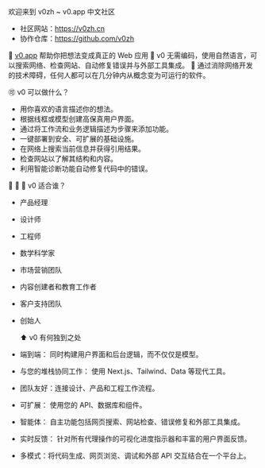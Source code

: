 欢迎来到 v0zh ~ v0.app 中文社区

- 社区网站：<https://v0zh.cn> 
- 协作仓库：<https://github.com/v0zh> 

🥇 [v0.app](https://v0.app) 帮助你把想法变成真正的 Web 应用
🥈 v0 无需编码，使用自然语言，可以搜索网络、检查网站、自动修复错误并与外部工具集成。
🥉 通过消除网络开发的技术障碍，任何人都可以在几分钟内从概念变为可运行的软件。

🉑 v0 可以做什么？
- 用你喜欢的语言描述你的想法。
- 根据线框或模型创建高保真用户界面。
- 通过将工作流和业务逻辑描述为步骤来添加功能。
- 一键部署到安全、可扩展的基础设施。
- 在网络上搜索当前信息并获得引用结果。
- 检查网站以了解其结构和内容。
- 利用智能诊断功能自动修复代码中的错误。

🧔 👱 🤹 v0 适合谁？
- 产品经理
- 设计师
- 工程师
- 数学科学家
- 市场营销团队
- 内容创建者和教育工作者
- 客户支持团队
- 创始人

  ⬆️ v0 有何独到之处
- 端到端： 同时构建用户界面和后台逻辑，而不仅仅是模型。
- 与您的堆栈协同工作： 使用 Next.js、Tailwind、Data 等现代工具。
- 团队友好：连接设计、产品和工程工作流程。
- 可扩展： 使用您的 API、数据库和组件。
- 智能体： 自主功能包括网页搜索、网站检查、错误修复和外部工具集成。
- 实时反馈： 针对所有代理操作的可视化进度指示器和丰富的用户界面反馈。
- 多模式：将代码生成、网页浏览、调试和外部 API 交互结合在一个平台上。
